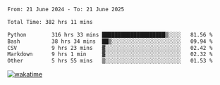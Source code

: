 <!--START_SECTION:waka-->

```txt
From: 21 June 2024 - To: 21 June 2025

Total Time: 382 hrs 11 mins

Python        316 hrs 33 mins ████████████████████▒░░░░   81.56 %
Bash          38 hrs 34 mins  ██▒░░░░░░░░░░░░░░░░░░░░░░   09.94 %
CSV           9 hrs 23 mins   ▓░░░░░░░░░░░░░░░░░░░░░░░░   02.42 %
Markdown      9 hrs 1 min     ▓░░░░░░░░░░░░░░░░░░░░░░░░   02.32 %
Other         5 hrs 55 mins   ▒░░░░░░░░░░░░░░░░░░░░░░░░   01.53 %
```

<!--END_SECTION:waka-->
[![wakatime](https://wakatime.com/badge/user/5f89a63a-5294-4958-ad30-2b3455e63f2a.svg)](https://wakatime.com/@5f89a63a-5294-4958-ad30-2b3455e63f2a)
